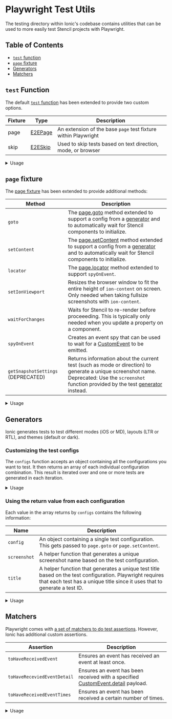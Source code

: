 # Playwright Test Utils

The testing directory within Ionic's codebase contains utilities that can be used to more easily test Stencil projects with Playwright.

## Table of Contents

- [`test` function](#test-function)
- [`page` fixture](#page-fixture)
- [Generators](#generators)
- [Matchers](#matchers)

## `test` Function

The default [`test` function](https://playwright.dev/docs/api/class-test) has been extended to provide two custom options.

| Fixture | Type | Description |
| ------- | ---- | ----------- |
| page    | [E2EPage](https://github.com/ionic-team/ionic-framework/blob/main/core/src/utils/test/playwright/playwright-declarations.ts) | An extension of the base `page` test fixture within Playwright |
| skip    | [E2ESkip](https://github.com/ionic-team/ionic-framework/blob/main/core/src/utils/test/playwright/playwright-declarations.ts) | Used to skip tests based on text direction, mode, or browser |

<details>
  
<summary>Usage</summary>

**`page`**

```typescript
import { configs, test } from '@utils/test/playwright';

configs().forEach(({ config, title }) => {
  test.describe(title('my test block'), () => {
    test('my custom test', ({ page }) => {
      await page.goto('path/to/file', config);
    });
  });
});
```

**`skip.mode` (DEPRECATED)**

Deprecated: Use a [generator](#generators) instead.

```typescript
import { test } from '@utils/test/playwright';

test('my custom test', ({ page, skip }) => {
  skip.mode('md', 'This test is iOS-specific.');

  await page.goto('path/to/file');
});
```

**`skip.rtl` (DEPRECATED)**

Deprecated: Use a [generator](#generators) instead.

```typescript
import { test } from '@utils/test/playwright';

test('my custom test', ({ page, skip }) => {
  skip.rtl('This test does not have RTL-specific behaviors.');

  await page.goto('path/to/file');
});
```

**`skip.browser`**
```typescript
import { configs, test } from '@utils/test/playwright';

configs().forEach(({ config, title }) => {
  test.describe(title('my test block'), () => {
    test('my custom test', ({ page, skip }) => {
      skip.browser('webkit', 'This test does not work in WebKit yet.');
  
      await page.goto('path/to/file', config);
    });
  });
});
```

**`skip.browser` with callback**
```typescript
import { configs, test } from '@utils/test/playwright';

configs().forEach(({ config, title }) => {
  test.describe(title('my test block'), () => {
    test('my custom test', ({ page, skip }) => {
      skip.browser((browserName: string) => browserName !== 'webkit', 'This tests a WebKit-specific behavior.');
  
      await page.goto('path/to/file', config);
    });
  });
});
```

</details>

## `page` fixture

The [page fixture](https://playwright.dev/docs/test-fixtures) has been extended to provide additional methods:

| Method | Description |
| - | - |
| `goto` | The [page.goto](https://playwright.dev/docs/api/class-page#page-goto) method extended to support a config from a [generator](#generator) and to automatically wait for Stencil components to initialize. |
| `setContent` | The [page.setContent](https://playwright.dev/docs/api/class-page#page-set-content) method extended to support a config from a [generator](#generators) and to automatically wait for Stencil components to initialize. |
| `locator` | The [page.locator](https://playwright.dev/docs/api/class-page#page-locator) method extended to support `spyOnEvent`. |
| `setIonViewport` | Resizes the browser window to fit the entire height of `ion-content` on screen. Only needed when taking fullsize screenshots with `ion-content`. |
| `waitForChanges` | Waits for Stencil to re-render before proceeeding. This is typically only needed when you update a property on a component. |
| `spyOnEvent` | Creates an event spy that can be used to wait for a [CustomEvent](https://developer.mozilla.org/en-US/docs/Web/API/CustomEvent) to be emitted. |
| `getSnapshotSettings` (DEPRECATED) | Returns information about the current test (such as mode or direction) to generate a unique screenshot name. Deprecated: Use the `screenshot` function provided by the test [generator](#generator) instead. |

<details>
  
<summary>Usage</summary>

### Using `goto`

```typescript
import { configs, test } from '@utils/test/playwright';

configs().forEach(({ config, title }) => {
  test.describe(title('my test block'), () => {
    test('my custom test', ({ page }) => {
      await page.goto('src/components/test/alert/test/basic', config);
    });
  });
});
```

### Using `setContent`

`setContent` should be used when you only need to render a small amount of markup.

```typescript
import { configs, test } from '@utils/test/playwright';

configs().forEach(({ config, title }) => {
  test.describe(title('my test block'), () => {
    test('my custom test', ({ page }) => {
      await page.setContent(`
        <ion-button>My Button</ion-button>
        <style>
          ion-button {
            --background: green;
          }
        </style>
      `, config);
    });
  });
});
```

### Using `locator`

Locators can be used even if the target element is not in the DOM yet.

```typescript
import { configs, test } from '@utils/test/playwright';

configs().forEach(({ config, title }) => {
  test.describe(title('my test block'), () => {
    test('my custom test', ({ page }) => {
      await page.goto('src/components/test/alert/test/basic', config);
      
      // Alert is not in the DOM yet
      const alert = page.locator('ion-alert');
      
      await page.click('#open-alert');
      
      // Alert is in the DOM
      await expect(alert).toBeVisible();
    });
  });
});
```

### Using `setIonViewport`

`setIonViewport` is only needed when a) you are using `ion-content` and b) you need to take a screenshot of the full page (including content that may overflow offscreen).

```typescript
import { configs, test } from '@utils/test/playwright';

configs().forEach(({ config, screenshot, title }) => {
  test.describe(title('my test block'), () => {
    test('my custom test', ({ page }) => {
      await page.goto('src/components/test/alert/test/basic', config);
      
      await page.setIonViewport();
      
      await expect(page).toHaveScreenshot(screenshot('alert'));  
    });
  });
});
```

### Using `waitForChanges`

`waitForChanges` is only needed when you must wait for Stencil to re-render before proceeding. This is commonly used when manually updating properties on Stencil components.

```typescript
import { configs, test } from '@utils/test/playwright';

configs().forEach(({ config, title }) => {
  test.describe(title('my test block'), () => {
    test('my custom test', ({ page }) => {
      await page.goto('src/components/test/modal/test/basic', config);
      
      const modal = page.locator('ion-modal');
      
      await modal.evaluate((el: HTMLIonModalElement) => el.canDismiss = false);
      
      // Wait for Stencil to re-render with the canDismiss changes
      await page.waitForChanges();
    });
  });
});
```

### Using `spyOnEvent`

```typescript
import { configs, test } from '@utils/test/playwright';

configs().forEach(({ config, screenshot, title }) => {
  test.describe(title('my test block'), () => {
    test('my custom test', ({ page }) => {
      await page.goto('src/components/test/modal/test/basic', config);
      
      // Create spy to listen for event
      const ionModalDidPresent = await page.spyOnEvent('ionModalDidPresent');
      
      await page.click('#present-modal');
      
      // Wait for the next emission of `ionModalDidPresent`
      await ionModalDidPresent.next();
    });
  });
});
```

</details>

## Generators

Ionic generates tests to test different modes (iOS or MD), layouts (LTR or RTL), and themes (default or dark).

### Customizing the test configs

The `configs` function accepts an object containing all the configurations you want to test. It then returns an array of each individual configuration combination. This result is iterated over and one or more tests are generated in each iteration.

<details>
  
<summary>Usage</summary>

**Example 1: Default config**
```typescript
import { configs, test } from '@utils/test/playwright';

/**
 * This will generate the following test configs
 * iOS, LTR
 * iOS, RTL
 * Material Design, LTR
 * Material Design, RTL
 */
configs().forEach(({ config, title }) => {
  test.describe(title('my test block'), () => {
    test('my custom test', ({ page }) => {
      ...
    });
  });
});
```

**Example 2: Configuring the mode**
```typescript
import { configs, test } from '@utils/test/playwright';

/**
 * This will generate the following test configs
 * iOS, LTR
 * iOS, RTL
 */
configs({ mode: ['ios'] }).forEach(({ config, title }) => {
  test.describe(title('my test block'), () => {
    test('my custom test', ({ page }) => {
      ...
    });
  });
});
```

**Example 3: Configuring the direction**
```typescript
import { configs, test } from '@utils/test/playwright';

/**
 * This will generate the following test configs
 * Material Design, RTL
 * iOS, RTL
 */
configs({ directions: ['rtl'] }).forEach(({ config, title }) => {
  test.describe(title('my test block'), () => {
    test('my custom test', ({ page }) => {
      ...
    });
  });
});
```

</details>

### Using the return value from each configuration

Each value in the array returns by `configs` contains the following information:

| Name | Description |
| - | - |
| `config` | An object containing a single test configuration. This gets passed to `page.goto` or `page.setContent`. |
| `screenshot` | A helper function that generates a unique screenshot name based on the test configuration. |
| `title` | A helper function that generates a unique test title based on the test configuration. Playwright requires that each test has a unique title since it uses that to generate a test ID. |

<details>
  
<summary>Usage</summary>

**Example**
```typescript
import { configs, test } from '@utils/test/playwright';

configs().forEach(({ config, title }) => {
  /**
   * Use the "title" function to generate 
   * a "my test block" title with the test 
   * config appended to make it unique.
   * Example: my test block ios/ltr
   * Using "title" on the describe block
   * avoids the need to use "title" on each
   * inner test block.
   */
  test.describe(title('my test block'), () => {
    test('my custom test', ({ page }) => {
      
      /**
       * Pass a single config object to
       * load the page with the correct mode,
       * text direction, and theme.
       */
      await page.goto('/src/components/alert/test/basic', config);
      
      /**
       * Use the "screenshot" function to generate
       * a "alert" screenshot title with the test
       * config appended to make it unique. Playwright
       * will also append the browser and platform.
       * Example: alert-ios-ltr-chrome-linux.png
       */
      await expect(page).toHaveScreenshot(screenshot('alert'));  
    });
  });
});
```

</details>

## Matchers

Playwright comes with [a set of matchers to do test assertions](https://playwright.dev/docs/test-assertions). However, Ionic has additional custom assertions.

| Assertion | Description |
| - | - |
| `toHaveReceivedEvent` | Ensures an event has received an event at least once. |
| `toHaveReceviedEventDetail` | Ensures an event has been received with a specified [CustomEvent.detail](https://developer.mozilla.org/en-US/docs/Web/API/CustomEvent/detail) payload. |
| `toHaveReceivedEventTimes` | Ensures an event has been received a certain number of times. |

<details>
  
<summary>Usage</summary>

### Using `toHaveReceivedEvent`

```typescript
import { configs, test } from '@utils/test/playwright';

configs().forEach(({ config, screenshot, title }) => {
  test.describe(title('my test block'), () => {
    test('my custom test', ({ page }) => {
      await page.setContent(`
        <ion-input label="Email"></ion-input>
      `, config);
      
      const ionChange = await page.spyOnEvent('ionChange');
      const input = page.locator('ion-input');
      
      await input.type('hi@ionic.io');
  
      // In this case you can also use await ionChange.next();
      await expect(ionChange).toHaveReceivedEvent();
    });
  });
});
```

### Using `toHaveReceivedEventDetail`

```typescript
import { configs, test } from '@utils/test/playwright';

configs().forEach(({ config, screenshot, title }) => {
  test.describe(title('my test block'), () => {
    test('my custom test', ({ page }) => {
      await page.setContent(`
        <ion-input label="Email"></ion-input>
      `, config);
      
      const ionChange = await page.spyOnEvent('ionChange');
      const input = page.locator('ion-input');
      
      await input.type('hi@ionic.io');
  
      await ionChange.next();
      await expect(ionChange).toHaveReceivedEventDetail({ value: 'hi@ionic.io' });
    });
  });
});
```

### Using `toHaveReceivedEventTimes`

```typescript
import { configs, test } from '@utils/test/playwright';

configs().forEach(({ config, screenshot, title }) => {
  test.describe(title('my test block'), () => {
    test('my custom test', ({ page }) => {
      await page.setContent(`
        <ion-input label="Email"></ion-input>
      `, config);
      
      const ionChange = await page.spyOnEvent('ionChange');
      const input = page.locator('ion-input');
      
      await input.type('hi@ionic.io');
  
      await ionChange.next();
      
      await input.type('goodbye@ionic.io');
      
      await ionChange.next();
      
      await expect(ionChange).toHaveReceivedEventTimes(2);
    });
  });
});
```

</details>
